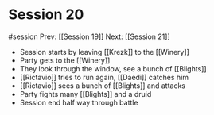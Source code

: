 # Session 20
#session
Prev: [[Session 19]]
Next: [[Session 21]]

- Session starts by leaving [[Krezk]] to the [[Winery]]
- Party gets to the [[Winery]]
- They look through the window, see a bunch of [[Blights]]
- [[Rictavio]] tries to run again, [[Daedi]] catches him
- [[Rictavio]] sees a bunch of [[Blights]] and attacks
- Party fights many [[Blights]] and a druid
- Session end half way through battle